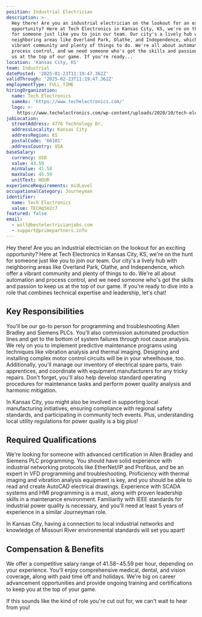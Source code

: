 ```yaml
---
position: Industrial Electrician
description: >-
  Hey there! Are you an industrial electrician on the lookout for an exciting
  opportunity? Here at Tech Electronics in Kansas City, KS, we're on the hunt
  for someone just like you to join our team. Our city's a lively hub with
  neighboring areas like Overland Park, Olathe, and Independence, which offer a
  vibrant community and plenty of things to do. We're all about automation and
  process control, and we need someone who's got the skills and passion to keep
  us at the top of our game. If you're ready...
location: 'Kansas City, KS'
team: Industrial
datePosted: '2025-01-23T11:19:47.362Z'
validThrough: '2025-02-23T11:19:47.362Z'
employmentType: FULL_TIME
hiringOrganization:
  name: Tech Electronics
  sameAs: 'https://www.techelectronics.com/'
  logo: >-
    https://www.techelectronics.com/wp-content/uploads/2020/10/tech-electronics-logo.png
jobLocation:
  streetAddress: 4776 Technology Dr.
  addressLocality: Kansas City
  addressRegion: KS
  postalCode: '66101'
  addressCountry: USA
baseSalary:
  currency: USD
  value: 43.59
  minValue: 41.58
  maxValue: 45.59
  unitText: HOUR
experienceRequirements: midLevel
occupationalCategory: Journeyman
identifier:
  name: Tech Electronics
  value: TECHq5m2c7
featured: false
email:
  - will@bestelectricianjobs.com
  - support@primepartners.info
---
```




Hey there! Are you an industrial electrician on the lookout for an exciting opportunity? Here at Tech Electronics in Kansas City, KS, we're on the hunt for someone just like you to join our team. Our city's a lively hub with neighboring areas like Overland Park, Olathe, and Independence, which offer a vibrant community and plenty of things to do. We're all about automation and process control, and we need someone who's got the skills and passion to keep us at the top of our game. If you're ready to dive into a role that combines technical expertise and leadership, let's chat!

## Key Responsibilities

You'll be our go-to person for programming and troubleshooting Allen Bradley and Siemens PLCs. You'll also commission automated production lines and get to the bottom of system failures through root cause analysis. We rely on you to implement predictive maintenance programs using techniques like vibration analysis and thermal imaging. Designing and installing complex motor control circuits will be in your wheelhouse, too. Additionally, you'll manage our inventory of electrical spare parts, train apprentices, and coordinate with equipment manufacturers for any tricky repairs. Don't forget, you'll also help develop standard operating procedures for maintenance tasks and perform power quality analysis and harmonic mitigation.

In Kansas City, you might also be involved in supporting local manufacturing initiatives, ensuring compliance with regional safety standards, and participating in community tech events. Plus, understanding local utility regulations for power quality is a big plus!

## Required Qualifications

We're looking for someone with advanced certification in Allen Bradley and Siemens PLC programming. You should have solid experience with industrial networking protocols like EtherNet/IP and Profibus, and be an expert in VFD programming and troubleshooting. Proficiency with thermal imaging and vibration analysis equipment is key, and you should be able to read and create AutoCAD electrical drawings. Experience with SCADA systems and HMI programming is a must, along with proven leadership skills in a maintenance environment. Familiarity with IEEE standards for industrial power quality is necessary, and you'll need at least 5 years of experience in a similar Journeyman role.

In Kansas City, having a connection to local industrial networks and knowledge of Missouri River environmental standards will set you apart!

## Compensation & Benefits

We offer a competitive salary range of $41.58-$45.59 per hour, depending on your experience. You'll enjoy comprehensive medical, dental, and vision coverage, along with paid time off and holidays. We're big on career advancement opportunities and provide ongoing training and certifications to keep you at the top of your game.

If this sounds like the kind of role you're cut out for, we can't wait to hear from you!
